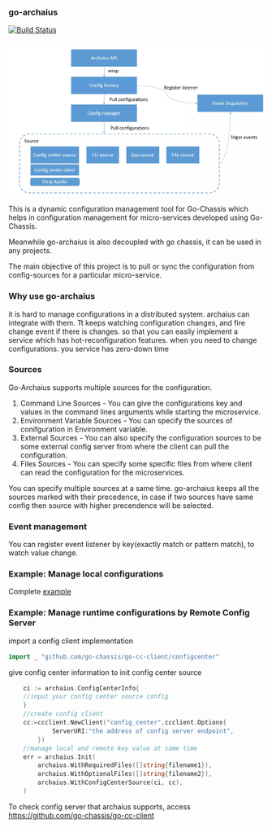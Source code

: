 ### go-archaius
[![Build Status](https://travis-ci.org/go-chassis/go-archaius.svg?branch=master)](https://travis-ci.org/ServiceComb/go-archaius)

![](arch.png)

This is a dynamic configuration management tool for Go-Chassis which helps in configuration
management for micro-services developed using Go-Chassis. 

Meanwhile go-archaius is also decoupled with go chassis, it can be used in any projects.

The main objective of this project is to pull or sync the configuration from config-sources for a particular
micro-service.

### Why use go-archaius
it is hard to manage configurations in a distributed system. archaius can integrate with them. Tt  keeps watching configuration changes, and fire change event if there is changes. 
so that you can easily implement a service which has hot-reconfiguration features. when you need to change configurations. you service has zero-down time

### Sources
Go-Archaius  supports multiple sources for the configuration.

1. Command Line Sources - You can give the configurations key and values in the command lines arguments 
while starting the microservice.
2. Environment Variable Sources - You can specify the sources of conifguration in Environment variable.
3. External Sources - You can also specify the configuration sources to be some 
external config server from where the client can pull the configuration.
4. Files Sources - You can specify some specific files from where client can read 
the configuration for the microservices.

You can specify multiple sources at a same time. go-archaius keeps all 
the sources marked with their precedence,  in case if two sources have same config
then source with higher precendence will be selected.

### Event management
You can register event listener by key(exactly match or pattern match), to watch value change.

 

### Example: Manage local configurations 
Complete [example](https://github.com/go-chassis/go-archaius/tree/master/examples/file)

### Example: Manage runtime configurations by Remote Config Server
import a config client implementation
```go
import _ "github.com/go-chassis/go-cc-client/configcenter"
```
give config center information to init config center source
```go
	ci := archaius.ConfigCenterInfo{
	//input your config center source config
	}
	//create config client 
	cc:=ccclient.NewClient("config_center",ccclient.Options{
    		ServerURI:"the address of config server endpoint",
    	})
	//manage local and remote key value at same time
	err = archaius.Init(
		archaius.WithRequiredFiles([]string{filename1}),
		archaius.WithOptionalFiles([]string{filename2}),
		archaius.WithConfigCenterSource(ci, cc),
	)
```

To check config server that archaius supports, 
access https://github.com/go-chassis/go-cc-client
